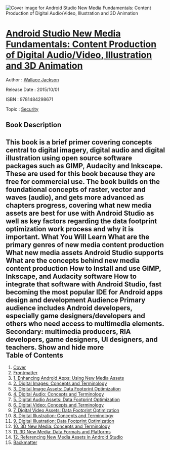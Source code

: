![Cover image for Android Studio New Media Fundamentals: Content Production of Digital Audio/Video, Illustration and 3D Animation](https://imgdetail.ebookreading.net/cover/cover/security/EB9781484298671.jpg)

[Android Studio New Media Fundamentals: Content Production of Digital Audio/Video, Illustration and 3D Animation](https://ebookreading.net/view/book/Android+Studio+New+Media+Fundamentals%3A+Content+Production+of+Digital+Audio%2FVideo%2C+Illustration+and+3D+Animation-EB9781484298671_1.html "Android Studio New Media Fundamentals: Content Production of Digital Audio/Video, Illustration and 3D Animation")
====================================================================================================================

Author : [Wallace Jackson](https://ebookreading.net/search/author/Wallace+Jackson)

Release Date : 2015/10/01

ISBN : 9781484298671

Topic : [Security](https://ebookreading.net/search/category/security)

Book Description
-----------------

 This book is a brief primer covering concepts central to digital imagery, digital audio and digital illustration using open source software packages such as GIMP, Audacity and Inkscape. These are used for this book because they are free for commercial use. The book builds on the foundational concepts of raster, vector and waves (audio), and gets more advanced as chapters progress, covering what new media assets are best for use with Android Studio as well as key factors regarding the data footprint optimization work process and why it is important.
What You Will Learn
What are the primary genres of new media content production
What new media assets Android Studio supports
What are the concepts behind new media content production
How to Install and use GIMP, Inkscape, and Audacity software
How to integrate that software with Android Studio, fast becoming the most popular IDE for Android apps design and development
Audience
Primary audience includes Android developers, especially game designers/developers and others who need access to multimedia elements. Secondary: multimedia producers, RIA developers, game designers, UI designers, and teachers.
        Show and hide more                
Table of Contents
-----------------

1. [Cover](https://ebookreading.net/view/book/Android+Studio+New+Media+Fundamentals%3A+Content+Production+of+Digital+Audio%2FVideo%2C+Illustration+and+3D+Animation-EB9781484298671_1.html)
1. [Frontmatter](https://ebookreading.net/view/book/Android+Studio+New+Media+Fundamentals%3A+Content+Production+of+Digital+Audio%2FVideo%2C+Illustration+and+3D+Animation-EB9781484298671_2.html)
1. [1. Enhancing Android Apps: Using New Media Assets](https://ebookreading.net/view/book/Android+Studio+New+Media+Fundamentals%3A+Content+Production+of+Digital+Audio%2FVideo%2C+Illustration+and+3D+Animation-EB9781484298671_3.html)
1. [2. Digital Images: Concepts and Terminology](https://ebookreading.net/view/book/Android+Studio+New+Media+Fundamentals%3A+Content+Production+of+Digital+Audio%2FVideo%2C+Illustration+and+3D+Animation-EB9781484298671_4.html)
1. [3. Digital Image Assets: Data Footprint Optimization](https://ebookreading.net/view/book/Android+Studio+New+Media+Fundamentals%3A+Content+Production+of+Digital+Audio%2FVideo%2C+Illustration+and+3D+Animation-EB9781484298671_5.html)
1. [4. Digital Audio: Concepts and Terminology](https://ebookreading.net/view/book/Android+Studio+New+Media+Fundamentals%3A+Content+Production+of+Digital+Audio%2FVideo%2C+Illustration+and+3D+Animation-EB9781484298671_6.html)
1. [5. Digital Audio Assets: Data Footprint Optimization](https://ebookreading.net/view/book/Android+Studio+New+Media+Fundamentals%3A+Content+Production+of+Digital+Audio%2FVideo%2C+Illustration+and+3D+Animation-EB9781484298671_7.html)
1. [6. Digital Video: Concepts and Terminology](https://ebookreading.net/view/book/Android+Studio+New+Media+Fundamentals%3A+Content+Production+of+Digital+Audio%2FVideo%2C+Illustration+and+3D+Animation-EB9781484298671_8.html)
1. [7. Digital Video Assets: Data Footprint Optimization](https://ebookreading.net/view/book/Android+Studio+New+Media+Fundamentals%3A+Content+Production+of+Digital+Audio%2FVideo%2C+Illustration+and+3D+Animation-EB9781484298671_9.html)
1. [8. Digital Illustration: Concepts and Terminology](https://ebookreading.net/view/book/Android+Studio+New+Media+Fundamentals%3A+Content+Production+of+Digital+Audio%2FVideo%2C+Illustration+and+3D+Animation-EB9781484298671_10.html)
1. [9. Digital Illustration: Data Footprint Optimization](https://ebookreading.net/view/book/Android+Studio+New+Media+Fundamentals%3A+Content+Production+of+Digital+Audio%2FVideo%2C+Illustration+and+3D+Animation-EB9781484298671_11.html)
1. [10. 3D New Media: Concepts and Terminology](https://ebookreading.net/view/book/Android+Studio+New+Media+Fundamentals%3A+Content+Production+of+Digital+Audio%2FVideo%2C+Illustration+and+3D+Animation-EB9781484298671_12.html)
1. [11. 3D New Media: Data Formats and Platforms](https://ebookreading.net/view/book/Android+Studio+New+Media+Fundamentals%3A+Content+Production+of+Digital+Audio%2FVideo%2C+Illustration+and+3D+Animation-EB9781484298671_13.html)
1. [12. Referencing New Media Assets in Android Studio](https://ebookreading.net/view/book/Android+Studio+New+Media+Fundamentals%3A+Content+Production+of+Digital+Audio%2FVideo%2C+Illustration+and+3D+Animation-EB9781484298671_14.html)
1. [Backmatter](https://ebookreading.net/view/book/Android+Studio+New+Media+Fundamentals%3A+Content+Production+of+Digital+Audio%2FVideo%2C+Illustration+and+3D+Animation-EB9781484298671_15.html)
